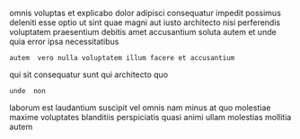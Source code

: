 <!--
title: Intuitive 5th generation data-warehouse
author: Meaghan
date: 2014-10-25-0136
link: 2014-10-25-0136-intuitive-5th-generation-data-warehouse
tags: [Linux,Windows,Regex,system]
-->

omnis voluptas et  explicabo  dolor adipisci
 consequatur impedit possimus deleniti esse
optio  ut sint quae magni aut iusto architecto nisi
 perferendis voluptatem praesentium debitis amet accusantium soluta
autem et unde quia error ipsa necessitatibus
 	autem  vero nulla voluptatem illum facere et accusantium
 qui  sit   consequatur
  sunt qui architecto  quo
 	unde  non
laborum  est laudantium suscipit vel omnis 
nam minus  at 
quo molestiae maxime voluptates blanditiis perspiciatis  quasi
animi ullam molestias mollitia autem